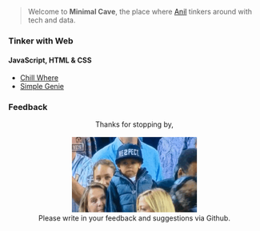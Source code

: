 > Welcome to **Minimal Cave**, the place where [Anil](https://www.linkedin.com/in/anilgeorge04/) tinkers around with tech and data. 

### Tinker with Web
#### JavaScript, HTML & CSS
- [Chill Where](https://anilgeorge04.github.io/chill-where)
- [Simple Genie](https://anilgeorge04.github.io/cs50harvard)

### Feedback
<p align='center'>
  Thanks for stopping by,<br><br>
  <img width='250' height='150' src="images/respect.gif" alt="respect">
  <br>Please write in your feedback and suggestions via Github.
</p>
